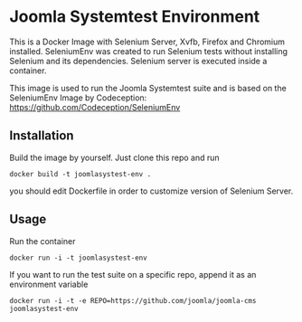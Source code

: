 Joomla Systemtest Environment
===========

This is a Docker Image with Selenium Server, Xvfb, Firefox and Chromium installed. SeleniumEnv was created to run Selenium tests without installing Selenium and its dependencies. Selenium server is executed inside a container.

This image is used to run the Joomla Systemtest suite and is based on the SeleniumEnv Image by Codeception: https://github.com/Codeception/SeleniumEnv

## Installation

Build the image by yourself. Just clone this repo and run

```
docker build -t joomlasystest-env .
```

you should edit Dockerfile in order to customize version of Selenium Server.

## Usage

Run the container

```
docker run -i -t joomlasystest-env
```

If you want to run the test suite on a specific repo, append it as an environment variable

```
docker run -i -t -e REPO=https://github.com/joomla/joomla-cms joomlasystest-env

